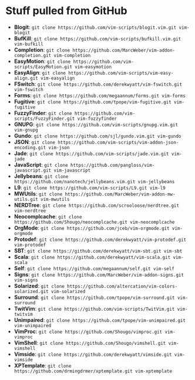 # Stuff pulled from GitHub

* **Blogit**:        `git clone https://github.com/vim-scripts/blogit.vim.git vim-blogit`
* **BufKill**:       `git clone https://github.com/vim-scripts/bufkill.vim.git vim-bufkill`
* **Completion**:    `git clone https://github.com/MarcWeber/vim-addon-completion.git vim-completion`
* **EasyMotion**:    `git clone https://github.com/vim-scripts/EasyMotion.git vim-easymotion`
* **EasyAlign**:     `git clone https://github.com/vim-scripts/vim-easy-align.git vim-easyalign`
* **FSwitch**:       `git clone https://github.com/derekwyatt/vim-fswitch.git vim-fswitch`
* **Forms**:         `git clone https://github.com/megaannum/forms.git vim-forms`
* **Fugitive**:      `git clone https://github.com/tpope/vim-fugitive.git vim-fugitive`
* **FuzzyFinder**:   `git clone https://github.com/vim-scripts/FuzzyFinder.git vim-fuzzyfinder`
* **GNUPG**:         `git clone https://github.com/vim-scripts/gnupg.vim.git vim-gnupg`
* **Gundo**:         `git clone https://github.com/sjl/gundo.vim.git vim-gundo`
* **JSON**:          `git clone https://github.com/vim-scripts/vim-addon-json-encoding.git vim-json`
* **Jade**:          `git clone https://github.com/vim-scripts/jade.vim.git vim-jade`
* **JavaScript**:    `git clone https://github.com/pangloss/vim-javascript.git vim-javascript`
* **Jellybeans**:    `git clone https://github.com/nanotech/jellybeans.vim.git vim-jellybeans`
* **L9**:            `git clone https://github.com/vim-scripts/L9.git vim-l9`
* **MWUtils**:       `git clone https://github.com/MarcWeber/vim-addon-mw-utils.git vim-mwutils`
* **NERDTree**:      `git clone https://github.com/scrooloose/nerdtree.git vim-nerdtree`
* **Neocomplcache**: `git clone https://github.com/Shougo/neocomplcache.git vim-neocomplcache`
* **OrgMode**:       `git clone https://github.com/jceb/vim-orgmode.git vim-orgmode`
* **Protodef**:      `git clone https://github.com/derekwyatt/vim-protodef.git vim-protodef`
* **SBT**:           `git clone https://github.com/derekwyatt/vim-sbt.git vim-sbt`
* **Scala**:         `git clone https://github.com/derekwyatt/vim-scala.git vim-scala`
* **Self**:          `git clone https://github.com/megaannum/self.git vim-self`
* **Signs**:         `git clone https://github.com/MarcWeber/vim-addon-signs.git vim-signs`
* **Solarized**:     `git clone https://github.com/altercation/vim-colors-solarized.git vim-solarized`
* **Surround**:      `git clone https://github.com/tpope/vim-surround.git vim-surround`
* **TwitVim**:       `git clone https://github.com/vim-scripts/TwitVim.git vim-twitvim`
* **Unimpaired**:    `git clone https://github.com/tpope/vim-unimpaired.git vim-unimpaired`
* **VimProc**:       `git clone https://github.com/Shougo/vimproc.git vim-vimproc`
* **VimShell**:      `git clone https://github.com/Shougo/vimshell.git vim-vimshell`
* **Vimside**:       `git clone https://github.com/derekwyatt/vimside.git vim-vimside`
* **XPTemplate**:    `git clone https://github.com/drmingdrmer/xptemplate.git vim-xptemplate`

